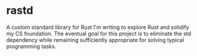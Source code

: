 # rastd

A custom standard library for Rust I'm writing to explore Rust and solidify my CS foundation. The eventual goal for this project is to eliminate the std dependency while remaining sufficiently appropriate for solving typical programming tasks.
